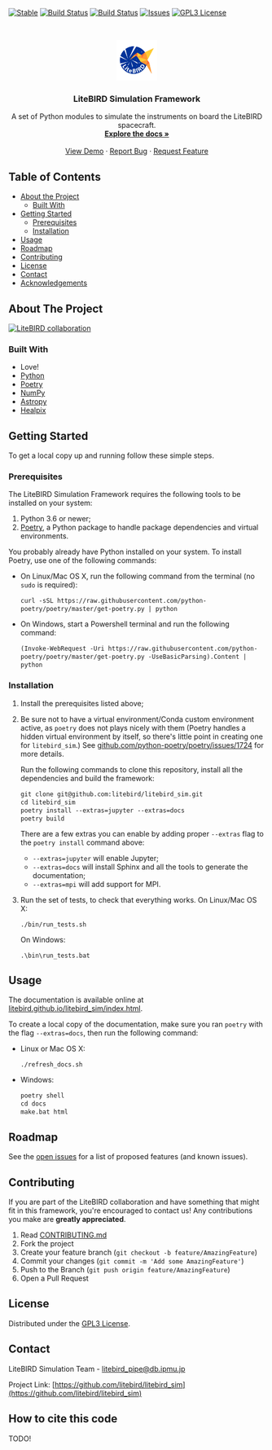 <!--
Template taken from https://github.com/othneildrew/Best-README-Template

*** To avoid retyping too much info. Do a search and replace for the following:
*** github_username, repo, twitter_handle, email
-->


<!-- PROJECT SHIELDS -->
<!--
*** I'm using markdown "reference style" links for readability.
*** Reference links are enclosed in brackets [ ] instead of parentheses ( ).
*** See the bottom of this document for the declaration of the reference variables
*** for contributors-url, forks-url, etc. This is an optional, concise syntax you may use.
*** https://www.markdownguide.org/basic-syntax/#reference-style-links
-->
[![Stable](https://img.shields.io/badge/docs-stable-blue.svg)](https://litebird.github.io/litebird_sim/build/html/index.html)
[![Build Status](https://travis-ci.com/litebird/litebird_sim.svg?branch=master)](https://travis-ci.com/litebird/litebird_sim)
[![Build Status](https://ci.appveyor.com/api/projects/status/github/litebird/litebird-sim?svg=true)](https://ci.appveyor.com/project/litebird/litebird-sim)
[![Issues][issues-shield]][issues-url]
[![GPL3 License][license-shield]][license-url]


<!-- PROJECT LOGO -->
<br />
<p align="center">
  <a href="https://github.com/litebird/litebird_sim">
    <img src="images/logo.png" alt="Logo" width="80" height="80">
  </a>

  <h3 align="center">LiteBIRD Simulation Framework</h3>

  <p align="center">
    A set of Python modules to simulate the instruments on board the LiteBIRD spacecraft.
    <br />
    <a href="https://litebird.github.io/litebird_sim/build/html/index.html"><strong>Explore the docs »</strong></a>
    <br />
    <br />
    <a href="https://github.com/litebird/litebird_sim">View Demo</a>
    ·
    <a href="https://github.com/litebird/litebird_sim/issues">Report Bug</a>
    ·
    <a href="https://github.com/litebird/litebird_sim/issues">Request Feature</a>
  </p>
</p>



<!-- TABLE OF CONTENTS -->
## Table of Contents

* [About the Project](#about-the-project)
  * [Built With](#built-with)
* [Getting Started](#getting-started)
  * [Prerequisites](#prerequisites)
  * [Installation](#installation)
* [Usage](#usage)
* [Roadmap](#roadmap)
* [Contributing](#contributing)
* [License](#license)
* [Contact](#contact)
* [Acknowledgements](#acknowledgements)



<!-- ABOUT THE PROJECT -->
## About The Project

[![LiteBIRD collaboration][product-screenshot]](https://example.com)



### Built With

-   Love!
-   [Python](https://www.python.org)
-   [Poetry](https://python-poetry.org/)
-   [NumPy](https://numpy.org)
-   [Astropy](https://www.astropy.org)
-   [Healpix](https://healpix.jpl.nasa.gov)



<!-- GETTING STARTED -->
## Getting Started

To get a local copy up and running follow these simple steps.

### Prerequisites

The LiteBIRD Simulation Framework requires the following tools to be
installed on your system:

1.   Python 3.6 or newer;
2.   [Poetry](https://python-poetry.org/), a Python package to handle
     package dependencies and virtual environments.

You probably already have Python installed on your system. To install
Poetry, use one of the following commands:

-   On Linux/Mac OS X, run the following command from the terminal (no
    `sudo` is required):

    ```
    curl -sSL https://raw.githubusercontent.com/python-poetry/poetry/master/get-poetry.py | python
    ```

-   On Windows, start a Powershell terminal and run the following command:

    ```
    (Invoke-WebRequest -Uri https://raw.githubusercontent.com/python-poetry/poetry/master/get-poetry.py -UseBasicParsing).Content | python
    ```


### Installation

1.  Install the prerequisites listed above;

2.  Be sure not to have a virtual environment/Conda custom environment
    active, as `poetry` does not plays nicely with them (Poetry handles
    a hidden virtual environment by itself, so there's little point in
    creating one for `litebird_sim`.) See
    [github.com/python-poetry/poetry/issues/1724](https://github.com/python-poetry/poetry/issues/1724)
    for more details.
    
    Run the following commands to clone this repository, install all
    the dependencies and build the framework:

    ```
    git clone git@github.com:litebird/litebird_sim.git
    cd litebird_sim
    poetry install --extras=jupyter --extras=docs
    poetry build
    ```

    There are a few extras you can enable by adding proper `--extras` flag
    to the `poetry install` command above:

    -   `--extras=jupyter` will enable Jupyter;
    -   `--extras=docs` will install Sphinx and all the tools to
        generate the documentation;
    -   `--extras=mpi` will add support for MPI.

3.  Run the set of tests, to check that everything works. On Linux/Mac OS X:

    ```
    ./bin/run_tests.sh
    ```

    On Windows:

    ```
    .\bin\run_tests.bat
    ```


<!-- USAGE EXAMPLES -->
## Usage

The documentation is available online at
[litebird.github.io/litebird_sim/index.html](https://litebird.github.io/litebird_sim/build/html/index.html).

To create a local copy of the documentation, make sure you ran
`poetry` with the flag `--extras=docs`, then run the following
command:

-   Linux or Mac OS X:
    ```
    ./refresh_docs.sh
    ```

-   Windows:
    ```
    poetry shell
    cd docs
    make.bat html
    ```



<!-- ROADMAP -->
## Roadmap

See the [open issues](https://github.com/litebird/litebird_sim/issues)
for a list of proposed features (and known issues).


<!-- CONTRIBUTING -->
## Contributing

If you are part of the LiteBIRD collaboration and have something that
might fit in this framework, you're encouraged to contact us! Any
contributions you make are **greatly appreciated**.

1.  Read [CONTRIBUTING.md](https://github.com/litebird/litebird_sim/blob/master/CONTRIBUTING.md)
2.  Fork the project
3.  Create your feature branch (`git checkout -b feature/AmazingFeature`)
4.  Commit your changes (`git commit -m 'Add some AmazingFeature'`)
5.  Push to the Branch (`git push origin feature/AmazingFeature`)
6.  Open a Pull Request



<!-- LICENSE -->
## License

Distributed under the [GPL3 License][license-url].


<!-- CONTACT -->
## Contact

LiteBIRD Simulation Team - litebird_pipe@db.ipmu.jp

Project Link: [https://github.com/litebird/litebird_sim](https://github.com/litebird/litebird_sim)



<!-- ACKNOWLEDGEMENTS -->
## How to cite this code

TODO!


<!-- MARKDOWN LINKS & IMAGES -->
<!-- https://www.markdownguide.org/basic-syntax/#reference-style-links -->
[issues-shield]: https://img.shields.io/github/issues/litebird/litebird_sim?style=flat-square
[issues-url]: https://github.com/litebird/litebird_sim/issues
[license-shield]: https://img.shields.io/github/license/litebird/litebird_sim.svg?style=flat-square
[license-url]: https://github.com/litebird/litebird_sim/blob/master/LICENSE

<!-- Once we have some nice screenshot, let's put a link to it here! -->
[product-screenshot]: images/screenshot.png
